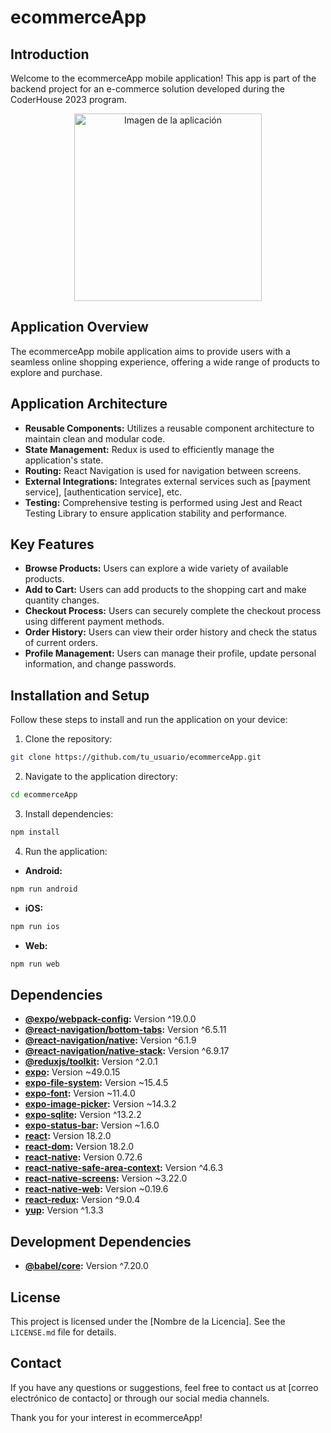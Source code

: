 
# ecommerceApp

## Introduction

Welcome to the ecommerceApp mobile application! This app is part of the backend project for an e-commerce solution developed during the CoderHouse 2023 program.

<p align="center">
    <img
    src="https://www.piesandtacos.com/wp-content/uploads/2023/02/pastries-lemon-curd-mascarpone-5-scaled.jpg"
    alt="Imagen de la aplicación"
    width="300px"
    height="300px"
    align="center"
/>
</p>

## Application Overview

The ecommerceApp mobile application aims to provide users with a seamless online shopping experience, offering a wide range of products to explore and purchase.

## Application Architecture

- **Reusable Components:** Utilizes a reusable component architecture to maintain clean and modular code.
- **State Management:** Redux is used to efficiently manage the application's state.
- **Routing:** React Navigation is used for navigation between screens.
- **External Integrations:** Integrates external services such as [payment service], [authentication service], etc.
- **Testing:** Comprehensive testing is performed using Jest and React Testing Library to ensure application stability and performance.

## Key Features

- **Browse Products:** Users can explore a wide variety of available products.
- **Add to Cart:** Users can add products to the shopping cart and make quantity changes.
- **Checkout Process:** Users can securely complete the checkout process using different payment methods.
- **Order History:** Users can view their order history and check the status of current orders.
- **Profile Management:** Users can manage their profile, update personal information, and change passwords.

## Installation and Setup

Follow these steps to install and run the application on your device:

1. Clone the repository:

```bash
git clone https://github.com/tu_usuario/ecommerceApp.git
```

2. Navigate to the application directory:

```bash
cd ecommerceApp
```

3. Install dependencies:

```bash
npm install
```

4. Run the application:

- **Android:**

```bash
npm run android
```

- **iOS:**

```bash
npm run ios
```

- **Web:**

```bash
npm run web
```

## Dependencies

- **[@expo/webpack-config](https://www.npmjs.com/package/@expo/webpack-config):** Version ^19.0.0
- **[@react-navigation/bottom-tabs](https://www.npmjs.com/package/@react-navigation/bottom-tabs):** Version ^6.5.11
- **[@react-navigation/native](https://www.npmjs.com/package/@react-navigation/native):** Version ^6.1.9
- **[@react-navigation/native-stack](https://www.npmjs.com/package/@react-navigation/native-stack):** Version ^6.9.17
- **[@reduxjs/toolkit](https://www.npmjs.com/package/@reduxjs/toolkit):** Version ^2.0.1
- **[expo](https://www.npmjs.com/package/expo):** Version ~49.0.15
- **[expo-file-system](https://www.npmjs.com/package/expo-file-system):** Version ~15.4.5
- **[expo-font](https://www.npmjs.com/package/expo-font):** Version ~11.4.0
- **[expo-image-picker](https://www.npmjs.com/package/expo-image-picker):** Version ~14.3.2
- **[expo-sqlite](https://www.npmjs.com/package/expo-sqlite):** Version ^13.2.2
- **[expo-status-bar](https://www.npmjs.com/package/expo-status-bar):** Version ~1.6.0
- **[react](https://www.npmjs.com/package/react):** Version 18.2.0
- **[react-dom](https://www.npmjs.com/package/react-dom):** Version 18.2.0
- **[react-native](https://www.npmjs.com/package/react-native):** Version 0.72.6
- **[react-native-safe-area-context](https://www.npmjs.com/package/react-native-safe-area-context):** Version ^4.6.3
- **[react-native-screens](https://www.npmjs.com/package/react-native-screens):** Version ~3.22.0
- **[react-native-web](https://www.npmjs.com/package/react-native-web):** Version ~0.19.6
- **[react-redux](https://www.npmjs.com/package/react-redux):** Version ^9.0.4
- **[yup](https://www.npmjs.com/package/yup):** Version ^1.3.3

## Development Dependencies

- **[@babel/core](https://www.npmjs.com/package/@babel/core):** Version ^7.20.0

## License

This project is licensed under the [Nombre de la Licencia]. See the `LICENSE.md` file for details.

## Contact

If you have any questions or suggestions, feel free to contact us at [correo electrónico de contacto] or through our social media channels.

Thank you for your interest in ecommerceApp!
```

